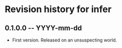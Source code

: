 # Revision history for infer

## 0.1.0.0  -- YYYY-mm-dd

* First version. Released on an unsuspecting world.
